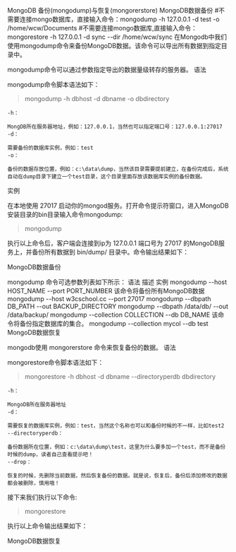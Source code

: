 
MongoDB 备份(mongodump)与恢复(mongorerstore)
MongoDB数据备份
#不需要连接mongo数据库，直接输入命令：mongodump -h 127.0.0.1 -d test -o /home/wcw/Documents
#不需要连接mongo数据库,直接输入命令：mongorestore -h 127.0.0.1 -d sync --dir /home/wcw/sync
在Mongodb中我们使用mongodump命令来备份MongoDB数据。该命令可以导出所有数据到指定目录中。

mongodump命令可以通过参数指定导出的数据量级转存的服务器。
语法

mongodump命令脚本语法如下：

>mongodump -h dbhost -d dbname -o dbdirectory

    -h：

    MongDB所在服务器地址，例如：127.0.0.1，当然也可以指定端口号：127.0.0.1:27017
    -d：

    需要备份的数据库实例，例如：test
    -o：

    备份的数据存放位置，例如：c:\data\dump，当然该目录需要提前建立，在备份完成后，系统自动在dump目录下建立一个test目录，这个目录里面存放该数据库实例的备份数据。 

实例

在本地使用 27017 启动你的mongod服务。打开命令提示符窗口，进入MongoDB安装目录的bin目录输入命令mongodump:

>mongodump

执行以上命令后，客户端会连接到ip为 127.0.0.1 端口号为 27017 的MongoDB服务上，并备份所有数据到 bin/dump/ 目录中。命令输出结果如下：

MongoDB数据备份

mongodump 命令可选参数列表如下所示：
语法	描述	实例
mongodump --host HOST_NAME --port PORT_NUMBER	该命令将备份所有MongoDB数据	mongodump --host w3cschool.cc --port 27017
mongodump --dbpath DB_PATH --out BACKUP_DIRECTORY		mongodump --dbpath /data/db/ --out /data/backup/
mongodump --collection COLLECTION --db DB_NAME	该命令将备份指定数据库的集合。	mongodump --collection mycol --db test
MongoDB数据恢复

mongodb使用 mongorerstore 命令来恢复备份的数据。
语法

mongorestore命令脚本语法如下：

>mongorestore -h dbhost -d dbname --directoryperdb dbdirectory

    -h：

    MongoDB所在服务器地址
    -d：

    需要恢复的数据库实例，例如：test，当然这个名称也可以和备份时候的不一样，比如test2
    --directoryperdb：

    备份数据所在位置，例如：c:\data\dump\test，这里为什么要多加一个test，而不是备份时候的dump，读者自己查看提示吧！
    --drop：

    恢复的时候，先删除当前数据，然后恢复备份的数据。就是说，恢复后，备份后添加修改的数据都会被删除，慎用哦！

接下来我们执行以下命令:

>mongorestore

执行以上命令输出结果如下：

MongoDB数据恢复
